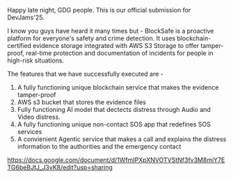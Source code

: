 Happy late night, GDG people.
This is our official submission for DevJams'25.

I know you guys have heard it many times but - 
BlockSafe is a proactive platform for everyone's safety and crime detection. It uses blockchain-certified evidence storage integrated with AWS S3 Storage to offer tamper-proof, real-time protection and documentation of incidents for people in high-risk situations.

The features that we have successfully executed are - 

1. A fully functioning unique blockchain service that makes the evidence tamper-proof
2. AWS s3 bucket that stores the evidence files
3. Fully functioning AI model that dectects distress through Audio and Video distress.
4. A fully functioning unique non-contact SOS app that redefines SOS services
5. A convienient Agentic service that makes a call and explains the distress information to the authorities and the emergency contact



https://docs.google.com/document/d/1WfmIPXpXNVOTVStNf3fv3M8miY7ETG6beBJtJ_J3vK8/edit?usp=sharing
